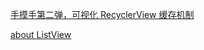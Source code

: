 [手摸手第二弹，可视化 RecyclerView 缓存机制](https://juejin.im/post/5a5d3d9b518825734216e1e8)

[about ListView](https://github.com/jokermonn/ListViewVisualization)